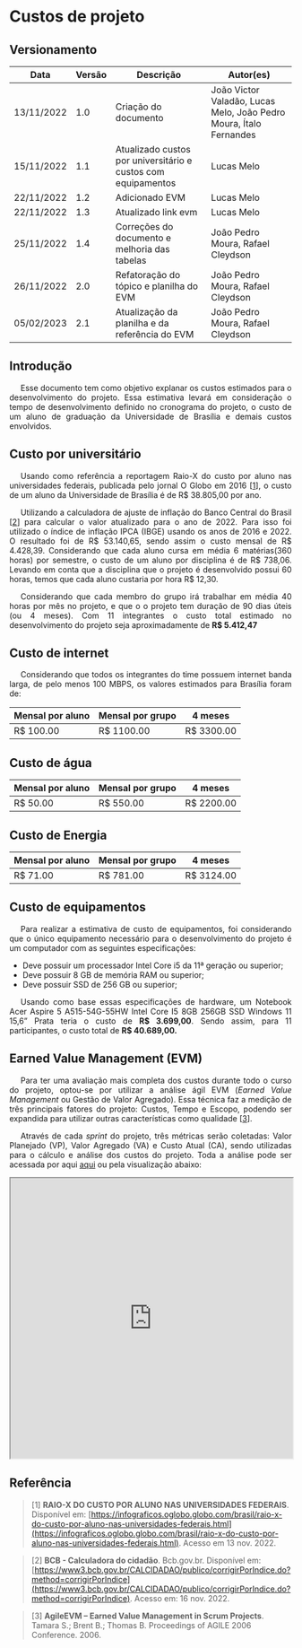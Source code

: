 # Custos de projeto

## Versionamento

| Data | Versão | Descrição | Autor(es) |
|------|------|------|------|
|13/11/2022|1.0|Criação do documento| João Victor Valadão, Lucas Melo, João Pedro Moura, Ítalo Fernandes |
|15/11/2022|1.1|Atualizado custos por universitário e custos com equipamentos| Lucas Melo |
|22/11/2022|1.2|Adicionado EVM| Lucas Melo |
|22/11/2022|1.3|Atualizado link evm| Lucas Melo |
|25/11/2022|1.4|Correções do documento e melhoria das tabelas| João Pedro Moura, Rafael Cleydson |
|26/11/2022|2.0|Refatoração do tópico e planilha do EVM| João Pedro Moura, Rafael Cleydson |
|05/02/2023|2.1|Atualização da planilha e da referência do EVM| João Pedro Moura, Rafael Cleydson |

## Introdução

<p align="justify" style="text-indent: 20px">Esse documento tem como objetivo explanar os custos estimados para o desenvolvimento do projeto. Essa  estimativa levará em consideração o tempo de desenvolvimento definido no cronograma do projeto, o custo de um aluno de graduação da Universidade de Brasília e demais custos envolvidos.
</p>

## Custo por universitário

<p align="justify" style="text-indent: 20px">
Usando  como referência a reportagem Raio-X do custo por aluno nas universidades federais, publicada pelo jornal O Globo em 2016 [<a href=./#referencia>1</a>], o custo de um aluno da Universidade de Brasília é de R$ 38.805,00 por ano.</p>

<p align="justify" style="text-indent: 20px">
Utilizando a calculadora de ajuste de inflação do Banco Central do Brasil [<a href=./#referencia>2</a>] para calcular o valor atualizado para o ano de 2022. Para isso foi utilizado o índice de inflação IPCA (IBGE) usando os anos de 2016 e 2022. O resultado foi de R$ 53.140,65, sendo assim o custo mensal de R$ 4.428,39. Considerando que cada aluno cursa em média 6 matérias(360 horas) por semestre, o custo de um aluno por disciplina é de R$ 738,06. Levando em conta que a disciplina que o projeto é desenvolvido possui 60 horas, temos que cada aluno custaria por hora R$ 12,30.
</p>

<p align="justify" style="text-indent: 20px">Considerando que cada membro do grupo irá trabalhar em média 40 horas por mês no projeto, e que o o projeto tem duração de 90 dias úteis (ou 4 meses). Com 11 integrantes o custo total estimado no desenvolvimento do projeto seja aproximadamente de <b>R$ 5.412,47</b></p>

## Custo de internet

<p align="justify" style="text-indent: 20px">Considerando que todos os integrantes do time possuem internet banda larga, de pelo menos 100 MBPS, os valores estimados para Brasília foram de:</p>

| Mensal por aluno | Mensal por grupo    | 4 meses      |
| ---------------- | --------------      | -------      |
| R$ 100.00        | R$ 1100.00          | R$ 3300.00   |


## Custo de água

| Mensal por aluno | Mensal por grupo    | 4 meses      |
| ---------------- | --------------      | -------      |
| R$ 50.00         | R$ 550.00           | R$ 2200.00   |


## Custo de Energia

| Mensal por aluno | Mensal por grupo    | 4 meses      |
| ---------------- | --------------      | -------      |
| R$ 71.00         | R$ 781.00           | R$ 3124.00   |

## Custo de equipamentos

<p align="justify" style="text-indent: 20px">Para realizar a estimativa de custo de equipamentos, foi considerando que o único equipamento necessário para o desenvolvimento do projeto é um computador com as seguintes especificações:</p>

* Deve possuir um processador Intel Core i5 da 11ª geração ou superior;
* Deve possuir 8 GB de memória RAM ou superior;
* Deve possuir SSD de 256 GB ou superior;


<p align="justify" style="text-indent: 20px">Usando como base essas especificações de hardware, um Notebook Acer Aspire 5 A515-54G-55HW Intel Core I5 8GB 256GB SSD Windows 11 15,6” Prata teria o custo de <b>R$ 3.699,00</b>. Sendo assim, para 11 participantes, o custo total de <b>R$ 40.689,00.</b></p>

## Earned Value Management (EVM)

<p align="justify" style="text-indent: 20px">
Para ter uma avaliação mais completa dos custos durante todo o curso do projeto, optou-se por utilizar a análise ágil EVM (<i>Earned Value Management</i> ou Gestão de Valor Agregado). Essa técnica faz a medição de três principais fatores do projeto: Custos, Tempo e Escopo, podendo ser expandida para utilizar outras características como qualidade [<a href=./#referencia>3</a>].
</p>

<p align="justify" style="text-indent: 20px">
Através de cada <i>sprint</i> do projeto, três métricas serão coletadas: Valor Planejado (VP), Valor Agregado (VA) e Custo Atual (CA), sendo utilizadas para o cálculo e análise dos custos do projeto. Toda a análise pode ser acessada por aqui <a href='https://docs.google.com/spreadsheets/d/e/2PACX-1vT3rHd0sywGAqNVUB26yKJGPKO5lHDWYpCsK1WDwUwbnl6-9-V4WmqEBnthWo1D_5EWaiUFpL5qlTZq/pubhtml?widget=true&amp;headers=false'>aqui</a> ou pela visualização abaixo:
</p>

<iframe style="width: 100%; height: 500px" src="https://docs.google.com/spreadsheets/d/e/2PACX-1vT3rHd0sywGAqNVUB26yKJGPKO5lHDWYpCsK1WDwUwbnl6-9-V4WmqEBnthWo1D_5EWaiUFpL5qlTZq/pubhtml?widget=true&amp;headers=false"></iframe>


## Referência

> [1] **RAIO-X DO CUSTO POR ALUNO NAS UNIVERSIDADES FEDERAIS**. Disponível em: [https://infograficos.oglobo.globo.com/brasil/raio-x-do-custo-por-aluno-nas-universidades-federais.html](https://infograficos.oglobo.globo.com/brasil/raio-x-do-custo-por-aluno-nas-universidades-federais.html). Acesso em 13 nov. 2022.

> [2] **BCB - Calculadora do cidadão**. Bcb.gov.br. Disponível em: [https://www3.bcb.gov.br/CALCIDADAO/publico/corrigirPorIndice.do?method=corrigirPorIndice](https://www3.bcb.gov.br/CALCIDADAO/publico/corrigirPorIndice.do?method=corrigirPorIndice). Acesso em: 16 nov. 2022.

 > [3] **AgileEVM – Earned Value Management in Scrum Projects**. Tamara S.; Brent B.; Thomas B. Proceedings of AGILE 2006 Conference. 2006.
